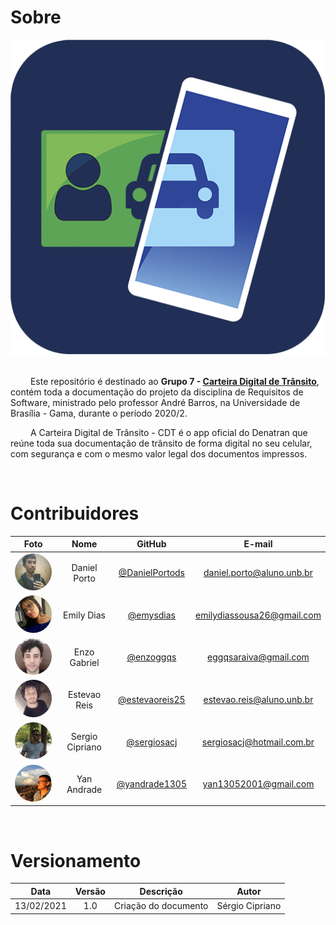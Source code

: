 # Sobre

<div align="center">
  <img src= "assets/logos/logo.png"/>
</div>

<br />

&emsp;&emsp; Este repositório é destinado ao **Grupo 7 - [Carteira Digital de Trânsito](https://campanhas.serpro.gov.br/cdt/#home)**, contém toda a documentação do projeto da disciplina de Requisitos de Software, ministrado pelo professor André Barros, na Universidade de Brasília - Gama, durante o período 2020/2.

&emsp;&emsp; A Carteira Digital de Trânsito - CDT é o app oficial do Denatran que reúne toda sua documentação de trânsito de forma digital no seu celular, com segurança e com o mesmo valor legal dos documentos impressos.

<br/>

# Contribuidores

|Foto | Nome | GitHub | E-mail |
|:--:|:--:|:--:|:--:|
| <img width=100 style="border-radius:50%" src="./assets/integrantes/daniel.jpeg"/> | Daniel Porto | [@DanielPortods][daniel-github] | daniel.porto@aluno.unb.br
| <img width=100 style="border-radius:50%" src="./assets/integrantes/emily.jpeg"/> | Emily Dias | [@emysdias][emily-github] | emilydiassousa26@gmail.com
| <img width=100 style="border-radius:50%" src="./assets/integrantes/enzo.jpeg"/> | Enzo Gabriel | [@enzoggqs][enzo-github] | eggqsaraiva@gmail.com
| <img width=100 style="border-radius:50%" src="./assets/integrantes/estevao.jpeg"/> | Estevao Reis | [@estevaoreis25][estevao-github] | estevao.reis@aluno.unb.br
| <img width=100 style="border-radius:50%" src="./assets/integrantes/sergio.jpeg"/> | Sergio Cipriano | [@sergiosacj][sergio-github] | sergiosacj@hotmail.com.br
| <img width=100 style="border-radius:50%" src="./assets/integrantes/yan.jpeg"/> | Yan Andrade | [@yandrade1305][yan-github] | yan13052001@gmail.com

[daniel-github]:https://github.com/DanielPortods
[emily-github]:https://github.com/emysdias
[enzo-github]:https://github.com/enzoggqs
[estevao-github]:https://github.com/estevaoreis25
[sergio-github]:https://github.com/sergiosacj
[yan-github]:https://github.com/yandrade1305

<br/>

# Versionamento

|Data|Versão|Descrição|Autor|
|:-:|:-:|:-:|:-:|
|13/02/2021|1.0|Criação do documento|Sérgio Cipriano|
